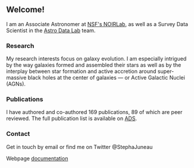## Welcome!

I am an Associate Astronomer at [NSF's NOIRLab](https://noirlab.edu/), as well as a Survey Data Scientist in the [Astro Data Lab](https://datalab.noirlab.edu) team.

### Research

My research interests focus on galaxy evolution. I am especially intrigued by the way galaxies formed and assembled their stars as well as by the interplay between star formation and active accretion around super-massive black holes at the center of galaxies — or Active Galactic Nuclei (AGNs).

### Publications

I have authored and co-authored 169 publications, 89 of which are peer reviewed. The full publication list is available on [ADS](https://ui.adsabs.harvard.edu/search/q=%20author%3A%22juneau%2Cs.%22&sort=date%20desc%2C%20bibcode%20desc&p_=0).

### Contact

Get in touch by email or find me on Twitter @StephaJuneau



Webpage [documentation](https://docs.github.com/categories/github-pages-basics/)
